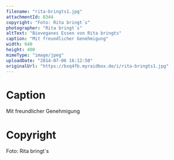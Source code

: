 ```yaml
---
filename: "rita-bringts1.jpg"
attachmentId: 8344
copyright: "Foto: Rita bringt´s"
photographer: "Rita bringt´s"
altText: "Bioveganes Essen von Rita bringts"
caption: "Mit freundlicher Genehmigung"
width: 640
height: 400
mimeType: "image/jpeg"
uploadDate: "2014-07-06 16:12:50"
originalUrl: "https://bxq4fb.myraidbox.de/i/rita-bringts1.jpg"
---
```


# Caption

Mit freundlicher Genehmigung

# Copyright

Foto: Rita bringt´s
